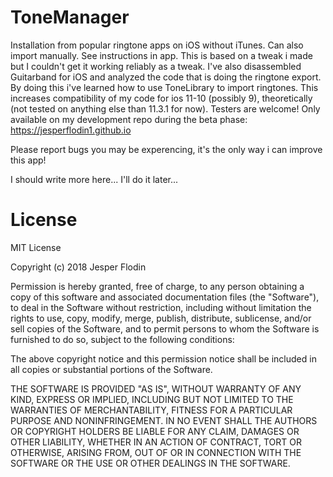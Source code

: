 # ToneManager
Installation from popular ringtone apps on iOS without iTunes. Can also import manually. See instructions in app. This is based on a tweak i made but I couldn't get it working reliably as a tweak. I've also disassembled Guitarband for iOS and analyzed the code that is doing the ringtone export. By doing this i've learned how to use ToneLibrary to import ringtones. This increases compatibility of my code for ios 11-10 (possibly 9), theoretically (not tested on anything else than 11.3.1 for now). Testers are welcome! Only available on my development repo during the beta phase: https://jesperflodin1.github.io

Please report bugs you may be experencing, it's the only way i can improve this app!

I should write more here... I'll do it later...

# License
MIT License

Copyright (c) 2018 Jesper Flodin

Permission is hereby granted, free of charge, to any person obtaining a copy
of this software and associated documentation files (the "Software"), to deal
in the Software without restriction, including without limitation the rights
to use, copy, modify, merge, publish, distribute, sublicense, and/or sell
copies of the Software, and to permit persons to whom the Software is
furnished to do so, subject to the following conditions:

The above copyright notice and this permission notice shall be included in all
copies or substantial portions of the Software.

THE SOFTWARE IS PROVIDED "AS IS", WITHOUT WARRANTY OF ANY KIND, EXPRESS OR
IMPLIED, INCLUDING BUT NOT LIMITED TO THE WARRANTIES OF MERCHANTABILITY,
FITNESS FOR A PARTICULAR PURPOSE AND NONINFRINGEMENT. IN NO EVENT SHALL THE
AUTHORS OR COPYRIGHT HOLDERS BE LIABLE FOR ANY CLAIM, DAMAGES OR OTHER
LIABILITY, WHETHER IN AN ACTION OF CONTRACT, TORT OR OTHERWISE, ARISING FROM,
OUT OF OR IN CONNECTION WITH THE SOFTWARE OR THE USE OR OTHER DEALINGS IN THE
SOFTWARE.
